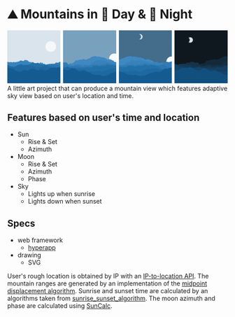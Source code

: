 # ⛰ Mountains in 🌄 Day & 🌃 Night

 ![demo pic](https://raw.githubusercontent.com/puyihua/mountain-and-sky-based-on-ur-location/master/demo.png)
A little art project that can produce a mountain view which features adaptive sky view based on user's location and time.

## Features based on user's time and location
* Sun
   * Rise & Set 
   * Azimuth
* Moon
   * Rise & Set
   * Azimuth
   * Phase
* Sky
   * Lights up when sunrise
   * Lights down when sunset

## Specs
* web framework
   * [hyperapp](https://github.com/jorgebucaran/hyperapp)
* drawing
   * SVG


User's rough location is obtained by IP with an [IP-to-location API](https://api.ipdata.co?api-key=test). The mountain ranges are generated by an implementation of the
[midpoint displacement algorithm](https://en.wikipedia.org/wiki/Diamond-square_algorithm). 
Sunrise and sunset time are calculated by an algorithms taken from [sunrise_sunset_algorithm](http://williams.best.vwh.net/sunrise_sunset_algorithm.htm). 
The moon azimuth and phase are calculated using [SunCalc](https://github.com/mourner/suncalc). 